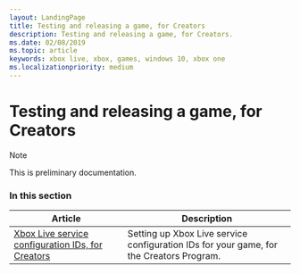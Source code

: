```yaml
---
layout: LandingPage
title: Testing and releasing a game, for Creators
description: Testing and releasing a game, for Creators.
ms.date: 02/08/2019
ms.topic: article
keywords: xbox live, xbox, games, windows 10, xbox one
ms.localizationpriority: medium
---
```

# Testing and releasing a game, for Creators

> [!NOTE]
> This is preliminary documentation.


### In this section

| Article | Description |
|---------|-------------|
| [Xbox Live service configuration IDs, for Creators](../../get-started-with-creators/xbox-live-service-configuration-creators.md) | Setting up Xbox Live service configuration IDs for your game, for the Creators Program. |
